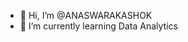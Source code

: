 - 👋 Hi, I’m @ANASWARAKASHOK
- 🌱 I’m currently learning Data Analytics


<!---
ANASWARAKASHOK/ANASWARAKASHOK is a ✨ special ✨ repository because its `README.md` (this file) appears on your GitHub profile.
You can click the Preview link to take a look at your changes.
--->
